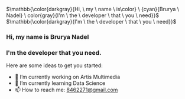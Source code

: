 <!-- ### Hi there 👋 -->

$\mathbb{\color{darkgray}{Hi, \ my \ name \ is\color} \ {cyan}{Brurya \ Nadel} \ color{gray}{I'm \ the \ developer \ that \ you \ need}}$
$\mathbb{\color{darkgray}{I'm \ the \ developer \ that \ you \ need}}$
### Hi, my name is **Brurya Nadel** 
### I'm the developer that you need.


Here are some ideas to get you started:

- 🔭 I’m currently working on Artis Multimedia
- 🌱 I’m currently learning Data Science
- 📫 How to reach me: 8462271@gmail.com
<!--
- 👯 I’m looking to collaborate on ...
- 🤔 I’m looking for help with ...
- 💬 Ask me about ...
- 😄 Pronouns: ...
- ⚡ Fun fact: ... 
-->

